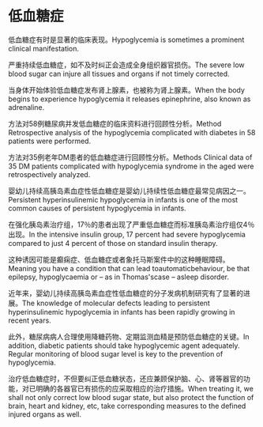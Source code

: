 # 低血糖症

<p><span class="chinese">低血糖症有时是显著的临床表现。</span><span class="english">Hypoglycemia is sometimes a prominent clinical manifestation.</span></p>

<p><span class="chinese">严重持续低血糖症，如不及时纠正会造成全身组织器官损伤。</span><span class="english">The severe low blood sugar can injure all tissues and organs if not timely corrected.</span></p>

<p><span class="chinese">当身体开始体验低血糖症发布肾上腺素，也被称为肾上腺素。</span><span class="english">When the body begins to experience hypoglycemia it releases epinephrine, also known as adrenaline.</span></p>

<p><span class="chinese">方法对58例糖尿病并发低血糖症的临床资料进行回顾性分析。</span><span class="english">Method Retrospective analysis of the hypoglycemia complicated with diabetes in 58 patients were performed.</span></p>

<p><span class="chinese">方法对35例老年DM患者的低血糖症进行回顾性分析。</span><span class="english">Methods Clinical data of 35 DM patients complicated with hypoglycemia syndrome in the aged were retrospectively analyzed.</span></p>

<p><span class="chinese">婴幼儿持续高胰岛素血症性低血糖症是婴幼儿持续性低血糖症最常见病因之一。</span><span class="english">Persistent hyperinsulinemic hypoglycemia in infants is one of the most common causes of persistent hypoglycemia in infants.</span></p>

<p><span class="chinese">在强化胰岛素治疗组，17％的患者出现了严重低血糖症而标准胰岛素治疗组仅4％出现。</span><span class="english">In the intensive insulin group, 17 percent had severe hypoglycemia compared to just 4 percent of those on standard insulin therapy.</span></p>

<p><span class="chinese">这种诱因可能是癫痫症、低血糖症或者象托马斯案件中的这种睡眠障碍。</span><span class="english">Meaning you have a condition that can lead toautomaticbehaviour, be that epilepsy, hypoglycaemia or – as in Thomas'scase – asleep disorder.</span></p>

<p><span class="chinese">近年来，婴幼儿持续高胰岛素血症性低血糖症的分子发病机制研究有了显著的进展。</span><span class="english">The knowledge of molecular defects leading to persistent hyperinsulinemic hypoglycemia in infants has been rapidly growing in recent years.</span></p>

<p><span class="chinese">此外，糖尿病病人合理使用降糖药物、定期监测血精是预防低血糖症的关键。</span><span class="english">In addition, diabetic patients should take hypoglycemic agent adequately. Regular monitoring of blood sugar level is key to the prevention of hypoglycemia.</span></p>

<p><span class="chinese">治疗低血糖症时，不但要纠正低血糖状态，还应兼顾保护脑、心、肾等器官的功能，对已明确的各器官已有损伤的应采取相应的治疗措施。</span><span class="english">When treating it, we shall not only correct low blood sugar state, but also protect the function of brain, heart and kidney, etc, take corresponding measures to the defined injured organs as well.</span></p>

